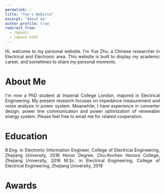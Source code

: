 ```yaml
---
permalink: /
title: "Yue's Website"
excerpt: "About me"
author_profile: true
redirect_from: 
  - /about/
  - /about.html
---
```


<div style="text-align: justify">Hi, welcome to my personal website. I'm Yue Zhu, a Chinese researcher in Electrical and Electronic area. This website is built to display my academic career, and sometimes to share my personal moments.</div>

About Me
======
<div style="text-align: justify">I'm now a PhD student at Imperial College London, majored in Electrical Engineering. My present research focuses on impedance measurement and noise analysis in power system. Meanwhile, I have experience in converter design, power line communication and power optimization of renewable energy system. Please feel free to email me for related cooperation.</div>


Education
======
<div style="text-align: justify">
  B.Eng. in Electronic Information Engineer, College of Electrical Engineering, Zhejiang University, 2016
  Honor Degree, Chu-Kochen Honors College, Zhejiang University, 2016
  M.Sc. in Electrical Engineering, College of Electrical Engineering, Zhejiang University, 2019
</div>

Awards
======
